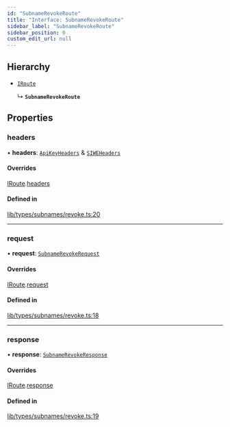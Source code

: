 ```yaml
---
id: "SubnameRevokeRoute"
title: "Interface: SubnameRevokeRoute"
sidebar_label: "SubnameRevokeRoute"
sidebar_position: 0
custom_edit_url: null
---
```


## Hierarchy

- [`IRoute`](IRoute.md)

  ↳ **`SubnameRevokeRoute`**

## Properties

### headers

• **headers**: [`ApiKeyHeaders`](ApiKeyHeaders.md) & [`SIWEHeaders`](SIWEHeaders.md)

#### Overrides

[IRoute](IRoute.md).[headers](IRoute.md#headers)

#### Defined in

[lib/types/subnames/revoke.ts:20](https://github.com/JustaName-id/JustaName-sdk/blob/f71acf4/packages/@justaname.id/sdk/src/lib/types/subnames/revoke.ts#L20)

___

### request

• **request**: [`SubnameRevokeRequest`](SubnameRevokeRequest.md)

#### Overrides

[IRoute](IRoute.md).[request](IRoute.md#request)

#### Defined in

[lib/types/subnames/revoke.ts:18](https://github.com/JustaName-id/JustaName-sdk/blob/f71acf4/packages/@justaname.id/sdk/src/lib/types/subnames/revoke.ts#L18)

___

### response

• **response**: [`SubnameRevokeResponse`](SubnameRevokeResponse.md)

#### Overrides

[IRoute](IRoute.md).[response](IRoute.md#response)

#### Defined in

[lib/types/subnames/revoke.ts:19](https://github.com/JustaName-id/JustaName-sdk/blob/f71acf4/packages/@justaname.id/sdk/src/lib/types/subnames/revoke.ts#L19)
